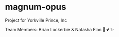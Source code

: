 # magnum-opus

Project for Yorkville Prince, Inc

Team Members: Brian Lockerbie & Natasha Flan :sparkling_heart: :two_hearts: :sparkles:
